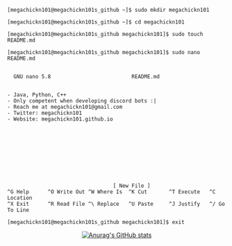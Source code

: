 ```
[megachickn101@megachickn101s_github ~]$ sudo mkdir megachickn101

[megachickn101@megachickn101s_github ~]$ cd megachickn101

[megachickn101@megachickn101s_github megachickn101]$ sudo touch README.md

[megachickn101@megachickn101s_github megachickn101]$ sudo nano README.md


  GNU nano 5.8                          README.md                           
  
  
- Java, Python, C++
- Only competent when developing discord bots :|
- Reach me at megachickn101@gmail.com
- Twitter: megachickn101
- Website: megachickn101.github.io










                                  [ New File ]
^G Help      ^O Write Out ^W Where Is  ^K Cut       ^T Execute   ^C Location
^X Exit      ^R Read File ^\ Replace   ^U Paste     ^J Justify   ^/ Go To Line

[megachickn101@megachickn101s_github megachickn101]$ exit
```
<center>
  
  [![Anurag's GitHub stats](https://github-readme-stats.vercel.app/api?username=megachickn101&theme=dark)](https://github.com/anuraghazra/github-readme-stats)
  
</center>
